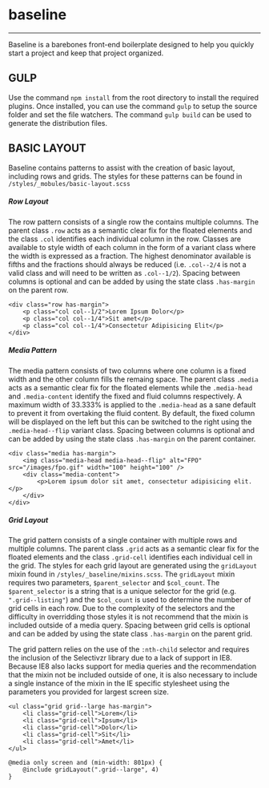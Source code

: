 # baseline
---
Baseline is a barebones front-end boilerplate designed to help you quickly start a project and keep that project organized.

## GULP
Use the command `npm install` from the root directory to install the required plugins. Once installed, you can use the command `gulp` to setup the source folder and set the file watchers. The command `gulp build` can be used to generate the distribution files.

## BASIC LAYOUT
Baseline contains patterns to assist with the creation of basic layout, including rows and grids. The styles for these patterns can be found in `/styles/_mobules/basic-layout.scss`

##### Row Layout
The row pattern consists of a single row the contains multiple columns. The parent class `.row` acts as a semantic clear fix for the floated elements and the class `.col` identifies each individual column in the row. Classes are available to style width of each column in the form of a variant class where the width is expressed as a fraction. The highest denominator available is fifths and the fractions should always be reduced (i.e. `.col--2/4` is not a valid class and will need to be written as `.col--1/2`). Spacing between columns is optional and can be added by using the state class `.has-margin` on the parent row.
```
<div class="row has-margin">
    <p class="col col--1/2">Lorem Ipsum Dolor</p>
    <p class="col col--1/4">Sit amet</p>
    <p class="col col--1/4">Consectetur Adipisicing Elit</p>
</div>
```

##### Media Pattern
The media pattern consists of two columns where one column is a fixed width and the other column fills the remaing space. The parent class `.media` acts as a semantic clear fix for the floated elements while the `.media-head` and `.media-content` identify the fixed and fluid columns respectively. A maximum width of 33.333% is applied to the `.media-head` as a sane default to prevent it from overtaking the fluid content. By default, the fixed column will be displayed on the left but this can be switched to the right using the `.media-head--flip` variant class. Spacing between columns is optional and can be added by using the state class `.has-margin` on the parent container.
```
<div class="media has-margin">
    <img class="media-head media-head--flip" alt="FPO" src="/images/fpo.gif" width="100" height="100" />
    <div class="media-content">
        <p>Lorem ipsum dolor sit amet, consectetur adipisicing elit.</p>
    </div>
</div>
```

##### Grid Layout
The grid pattern consists of a single container with multiple rows and multiple columns. The parent class `.grid` acts as a semantic clear fix for the floated elements and the class `.grid-cell` identifies each individual cell in the grid. The styles for each grid layout are generated using the `gridLayout` mixin found in `/styles/_baseline/mixins.scss`. The `gridLayout` mixin requires two parameters, `$parent_selector` and `$col_count`. The `$parent_selector` is a string that is a unique selector for the grid (e.g. `".grid--listing"`) and the `$col_count` is used to determine the number of grid cells in each row. Due to the complexity of the selectors and the difficulty in overridding those styles it is not recommend that the mixin is included outside of a media query. Spacing between grid cells is optional and can be added by using the state class `.has-margin` on the parent grid.

The grid pattern relies on the use of the `:nth-child` selector and requires the inclusion of the Selectivzr library due to a lack of support in IE8. Because IE8 also lacks support for media queries and the recommendation that the mixin not be included outside of one, it is also necessary to include a single instance of the mixin in the IE specific stylesheet using the parameters you provided for largest screen size.
```
<ul class="grid grid--large has-margin">
    <li class="grid-cell">Lorem</li>
    <li class="grid-cell">Ipsum</li>
    <li class="grid-cell">Dolor</li>
    <li class="grid-cell">Sit</li>
    <li class="grid-cell">Amet</li>
</ul>
```
```
@media only screen and (min-width: 801px) {
    @include gridLayout(".grid--large", 4)
}
```
